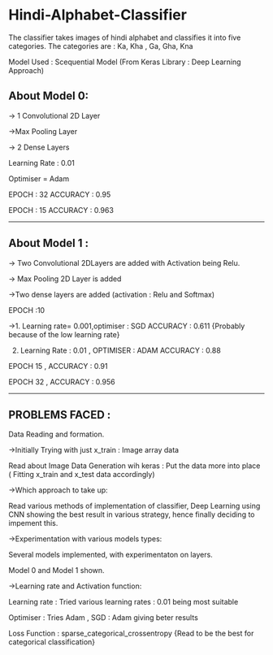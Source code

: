 # Hindi-Alphabet-Classifier
The classifier takes images of hindi alphabet and classifies it into five categories.
The categories are : Ka, Kha , Ga, Gha, Kna

Model Used : Scequential Model (From Keras Library : Deep Learning Approach)

About Model 0:
------------
-> 1 Convolutional 2D Layer

->Max Pooling Layer

-> 2 Dense Layers

Learning Rate : 0.01

Optimiser = Adam

EPOCH : 32  ACCURACY : 0.95

EPOCH : 15 ACCURACY : 0.963

----------------------------------------------------------------

About Model 1 :
---------
-> Two Convolutional 2DLayers are added with Activation being Relu.

-> Max Pooling 2D Layer is added 

->Two dense layers are added (activation : Relu and Softmax)

EPOCH :10

->1. Learning rate= 0.001,optimiser : SGD
ACCURACY : 0.611 {Probably because of the low learning rate}

2. Learning Rate : 0.01 , OPTIMISER : ADAM
ACCURACY : 0.88

EPOCH 15 , ACCURACY : 0.91

EPOCH 32 , ACCURACY : 0.956


---------------------------------------------------------------

PROBLEMS FACED : 
------------

Data Reading and formation.

->Initially Trying with just x_train : Image array data

Read about Image Data Generation wih keras : Put the data more into place ( Fitting x_train and x_test data accordingly)

->Which approach to take up: 

Read various methods of implementation of classifier, Deep Learning using CNN showing the best result in various strategy, hence finally deciding to impement this.

->Experimentation with various models types:

Several models implemented, with experimentaton on layers.

Model 0 and Model 1 shown.

->Learning rate and Activation function:

Learning rate : Tried various learning rates : 0.01 being most suitable

Optimiser :   Tries Adam , SGD : Adam giving beter results

Loss Function : sparse_categorical_crossentropy {Read to be the best for categorical classification}

